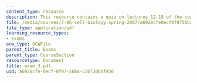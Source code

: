 ```yaml
---
content_type: resource
description: This resource contains a quiz on lectures 12-18 of the course.
file: /media/courses/7-06-cell-biology-spring-2007/a6928cfe0ecf0f9756ba536730b8f450_exam_3.pdf
file_type: application/pdf
learning_resource_types:
- Exams
ocw_type: OCWFile
parent_title: Exams
parent_type: CourseSection
resourcetype: Document
title: exam_3.pdf
uid: a6928cfe-0ecf-0f97-56ba-536730b8f450
---
```

